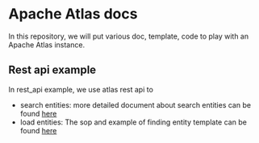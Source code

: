 # Apache Atlas docs


In this repository, we will put various doc, template, code to play with an Apache Atlas instance.

## Rest api example

In rest_api example, we use atlas rest api to 
- search entities: more detailed document about search entities  can be found [here](rest_api/README.md)
- load entities: The sop and example of finding entity template can be found [here](rest_api/entity_management/README.md) 

